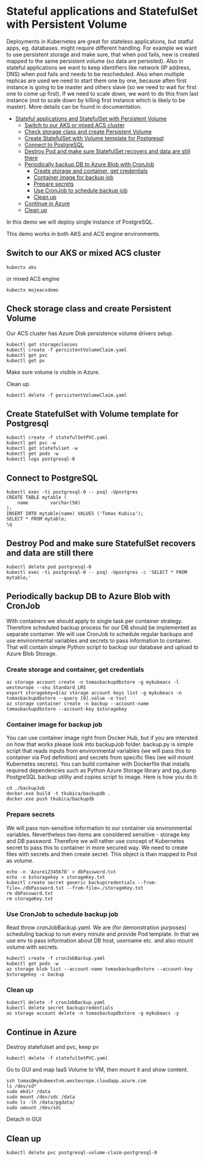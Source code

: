 # Stateful applications and StatefulSet with Persistent Volume
Deployments in Kubernetes are great for stateless applications, but statful apps, eg. databases. might require different handling. For example we want to use persistent storage and make sure, that when pod fails, new is created mapped to the same persistent volume (so data are persisted). Also in stateful applications we want to keep identifiers like network (IP address, DNS) when pod fails and needs to be rescheduled. Also when multiple replicas are used we need to start them one by one, because aften first instance is going to be master and others slave (so we need to wait for first one to come up first). If we need to scale down, we want to do this from last instance (not to scale down by killing first instance which is likely to be master). More details can be found in documentation.

- [Stateful applications and StatefulSet with Persistent Volume](#stateful-applications-and-statefulset-with-persistent-volume)
    - [Switch to our AKS or mixed ACS cluster](#switch-to-our-aks-or-mixed-acs-cluster)
    - [Check storage class and create Persistent Volume](#check-storage-class-and-create-persistent-volume)
    - [Create StatefulSet with Volume template for Postgresql](#create-statefulset-with-volume-template-for-postgresql)
    - [Connect to PostgreSQL](#connect-to-postgresql)
    - [Destroy Pod and make sure StatefulSet recovers and data are still there](#destroy-pod-and-make-sure-statefulset-recovers-and-data-are-still-there)
    - [Periodically backup DB to Azure Blob with CronJob](#periodically-backup-db-to-azure-blob-with-cronjob)
        - [Create storage and container, get credentials](#create-storage-and-container-get-credentials)
        - [Container image for backup job](#container-image-for-backup-job)
        - [Prepare secrets](#prepare-secrets)
        - [Use CronJob to schedule backup job](#use-cronjob-to-schedule-backup-job)
        - [Clean up](#clean-up)
    - [Continue in Azure](#continue-in-azure)
    - [Clean up](#clean-up)

In this demo we will deploy single instance of PostgreSQL.

This demo works in both AKS and ACS engine environments.

## Switch to our AKS or mixed ACS cluster
```
kubectx aks
```

or mixed ACS engine

```
kubectx mojeacsdemo
```

## Check storage class and create Persistent Volume
Our ACS cluster has Azure Disk persistence volume drivers setup.

```
kubectl get storageclasses
kubectl create -f persistentVolumeClaim.yaml
kubectl get pvc
kubectl get pv
```

Make sure volume is visible in Azure. 

Clean up.
```
kubectl delete -f persistentVolumeClaim.yaml
```

## Create StatefulSet with Volume template for Postgresql
```
kubectl create -f statefulSetPVC.yaml
kubectl get pvc -w
kubectl get statefulset -w
kubectl get pods -w
kubectl logs postgresql-0
```

## Connect to PostgreSQL
```
kubectl exec -ti postgresql-0 -- psql -Upostgres
CREATE TABLE mytable (
    name        varchar(50)
);
INSERT INTO mytable(name) VALUES ('Tomas Kubica');
SELECT * FROM mytable;
\q
```

## Destroy Pod and make sure StatefulSet recovers and data are still there
```
kubectl delete pod postgresql-0
kubectl exec -ti postgresql-0 -- psql -Upostgres -c 'SELECT * FROM mytable;'
```

## Periodically backup DB to Azure Blob with CronJob
With containers we should apply to single task per container strategy. Therefore scheduled backup process for our DB should be implemented as separate container. We will use CronJob to schedule regular backups and use environmental variables and secrets to pass information to container. That will contain simple Python script to backup our database and upload to Azure Blob Storage.

### Create storage and container, get credentials
```
az storage account create -n tomasbackupdbstore -g mykubeacs -l westeurope --sku Standard_LRS
export storagekey=$(az storage account keys list -g mykubeacs -n tomasbackupdbstore --query [0].value -o tsv)
az storage container create -n backup --account-name tomasbackupdbstore --account-key $storagekey
```

### Container image for backup job
You can use container image right from Docker Hub, but if you are intersted on how that works please look into backupJob folder. backup.py is simple script that reads inputs from environmental variables (we will pass this to container via Pod definition) and secrets from specific files (we will mount Kubernetes secrets). You can build container with Dockerfile that installs required dependencies such as Python Azure Storage library and pg_dump PostgreSQL backup utility and copies script to image. Here is how you do it:
```
cd ./backupJob
docker.exe build -t tkubica/backupdb .
docker.exe push tkubica/backupdb
```

### Prepare secrets
We will pass non-sensitive information to our container via environmental variables. Nevertheless two items are considered sensitive - storage key and DB password. Therefore we will rather use concept of Kubernetes secret to pass this to container in more secured way. We need to create files with secrets and then create secret. This object is than mapped to Pod as volume.

```
echo -n 'Azure12345678' > dbPassword.txt
echo -n $storagekey > storageKey.txt
kubectl create secret generic backupcredentials --from-file=./dbPassword.txt --from-file=./storageKey.txt
rm dbPassword.txt
rm storageKey.txt
```

### Use CronJob to schedule backup job
Read throw cronJobBackup.yaml. We are (for demonstration purposes) scheduling backup to run every minute and provide Pod template. In that we use env to pass information about DB host, username etc. and also mount volume with secrets.

```
kubectl create -f cronJobBackup.yaml
kubectl get pods -w
az storage blob list --account-name tomasbackupdbstore --account-key $storagekey -c backup
```

### Clean up
```
kubectl delete -f cronJobBackup.yaml
kubectl delete secret backupcredentials
az storage account delete -n tomasbackupdbstore -g mykubeacs -y
```

## Continue in Azure
Destroy statefulset and pvc, keep pv
```
kubectl delete -f statefulSetPVC.yaml
```

Go to GUI and map IaaS Volume to VM, then mount it and show content.
```
ssh tomas@mykubeextvm.westeurope.cloudapp.azure.com
ls /dev/sd*
sudo mkdir /data
sudo mount /dev/sdc /data
sudo ls -lh /data/pgdata/
sudo umount /dev/sdc
```

Detach in GUI

## Clean up
```
kubectl delete pvc postgresql-volume-claim-postgresql-0

```